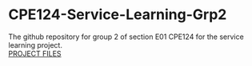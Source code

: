 # CPE124-Service-Learning-Grp2
The github repository for group 2 of section E01 CPE124 for the service learning project. \
[PROJECT FILES](https://mymailmapuaedu-my.sharepoint.com/personal/hjmsamar_mymail_mapua_edu_ph/_layouts/15/onedrive.aspx?ga=1&id=%2Fpersonal%2Fhjmsamar%5Fmymail%5Fmapua%5Fedu%5Fph%2FDocuments%2FCPE124%2FServiceLearningProj%2DUpdate%2D1%2DGroup2)
